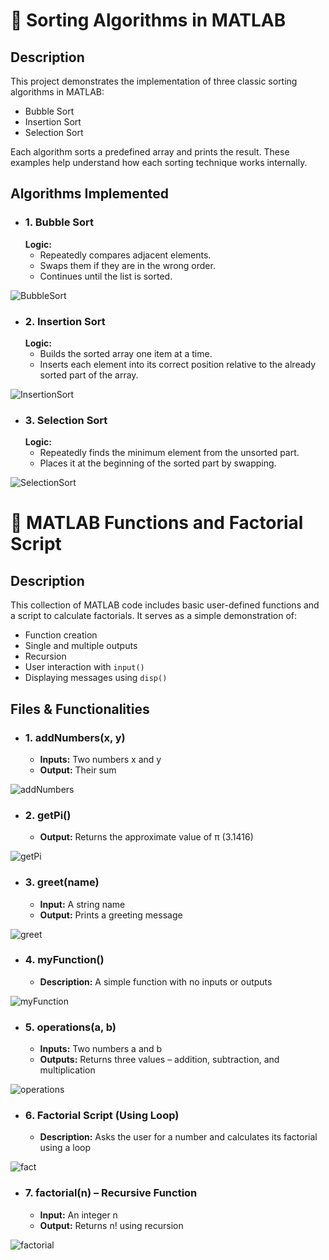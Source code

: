 # 📌 Sorting Algorithms in MATLAB
## Description
This project demonstrates the implementation of three classic sorting algorithms in MATLAB:
- Bubble Sort
- Insertion Sort
- Selection Sort

Each algorithm sorts a predefined array and prints the result. These examples help understand how each sorting technique works internally.

## Algorithms Implemented
- ### 1. Bubble Sort
   **Logic:**
  - Repeatedly compares adjacent elements.
  - Swaps them if they are in the wrong order.
  - Continues until the list is sorted.
  
![BubbleSort](https://github.com/user-attachments/assets/6cdced4c-d59b-4e09-9941-4cc284fbffc4)

- ### 2. Insertion Sort
   **Logic:**
  - Builds the sorted array one item at a time.
  - Inserts each element into its correct position relative to the already sorted part of the array.
  
![InsertionSort](https://github.com/user-attachments/assets/9a9aef35-be4e-45a5-b083-8c3f4805b25f)

- ### 3. Selection Sort
   **Logic:**
  - Repeatedly finds the minimum element from the unsorted part.
  - Places it at the beginning of the sorted part by swapping.

![SelectionSort](https://github.com/user-attachments/assets/f4200dc4-c058-405a-9572-231a9019bf51)


# 📌 MATLAB Functions and Factorial Script
## Description
This collection of MATLAB code includes basic user-defined functions and a script to calculate factorials. It serves as a simple demonstration of:
- Function creation
- Single and multiple outputs
- Recursion
- User interaction with ```input()```
- Displaying messages using ```disp()```

## Files & Functionalities
- ### 1. addNumbers(x, y)
  - **Inputs:** Two numbers x and y
  - **Output:** Their sum

![addNumbers](https://github.com/user-attachments/assets/ed818a49-e836-42a2-9db2-ea9112fdc494)

- ### 2. getPi()
  - **Output:** Returns the approximate value of π (3.1416)

![getPi](https://github.com/user-attachments/assets/d46290be-8347-4f24-827c-3db34eecba49)

- ### 3. greet(name)
  - **Input:** A string name
  - **Output:** Prints a greeting message

![greet](https://github.com/user-attachments/assets/c758b905-8e52-474d-bdba-9b01ee0ea985)

- ### 4. myFunction()
  - **Description:** A simple function with no inputs or outputs

![myFunction](https://github.com/user-attachments/assets/7a143d8f-445b-444c-9046-d3a760826f5b)

- ### 5. operations(a, b)
  - **Inputs:** Two numbers a and b
  - **Outputs:** Returns three values – addition, subtraction, and multiplication

![operations](https://github.com/user-attachments/assets/3c3008b6-db5d-42df-ad50-12ed090225ce)

- ### 6. Factorial Script (Using Loop)
  - **Description:** Asks the user for a number and calculates its factorial using a loop

![fact](https://github.com/user-attachments/assets/12e3aa1a-693c-4bbb-a0f8-dbd652a389bb)

- ### 7. factorial(n) – Recursive Function
  - **Input:** An integer n
  - **Output:** Returns n! using recursion

![factorial](https://github.com/user-attachments/assets/3e749616-4b24-46d3-ad72-281364da18c4)

